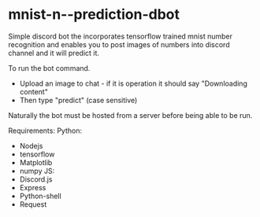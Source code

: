 # mnist-n--prediction-dbot
Simple discord bot the incorporates tensorflow trained mnist number recognition and enables you to post images of numbers into discord channel and it will predict it.

To run the bot command.
- Upload an image to chat - if it is operation it should say "Downloading content"
- Then type "predict" (case sensitive)

Naturally the bot must be hosted from a server before being able to be run.


Requirements:
Python:
- Nodejs
- tensorflow
- Matplotlib
- numpy
JS:
- Discord.js
- Express
- Python-shell
- Request
